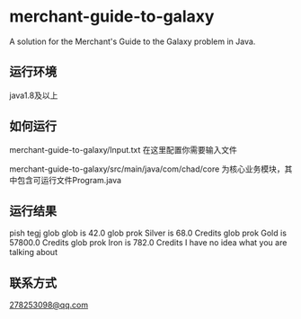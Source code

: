 # merchant-guide-to-galaxy
A solution for the Merchant's Guide to the Galaxy problem in Java.

## 运行环境

java1.8及以上

## 如何运行

merchant-guide-to-galaxy/Input.txt
在这里配置你需要输入文件

merchant-guide-to-galaxy/src/main/java/com/chad/core 
为核心业务模块，其中包含可运行文件Program.java

## 运行结果

pish tegj glob glob is 42.0
glob prok Silver is 68.0 Credits
glob prok Gold is 57800.0 Credits
glob prok Iron is 782.0 Credits
I have no idea what you are talking about

## 联系方式

278253098@qq.com

